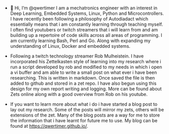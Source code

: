 - 👋 Hi, I’m @qwertimer
I am a mechatronics engineer with an interest in Deep Learning, Embedded Systems, Linux, Python and Microcontrollers. I have recently been following a philosophy of Autodiadact which essentially means that i am constantly learning through teaching myself. I often find youtubers or twitch streamers that i will learn from and am building up a repertoire of code skills across all areas of programming. I am currently learning Bash, Perl and Go. Along with expanding my understanding of Linux, Docker and embedded systems. 

- Following a twitch technology streamer Rob Mulheistein. I have incorporated his Zettelkasten style of learning into my research where i run a script developed by rob and modified to my needs in which i open a vi buffer and am able to write a small post on what ever i have been researching. This is written in markdown. Once saved the file is then added to github and stored in a zet repo. I have also begun using this design for my own report writing and logging. More can be found about Zets online along with a good overview from Rob on his youtube.

- If you want to learn more about what i do i have started a blog post to lay out my research. Some of the posts will mirror my zets, others will be extensions of the zet. Many of the blog posts are a way for me to store the information that i have learnt for future me to use. My blog can be found at https://qwertimer.github.io/. 



